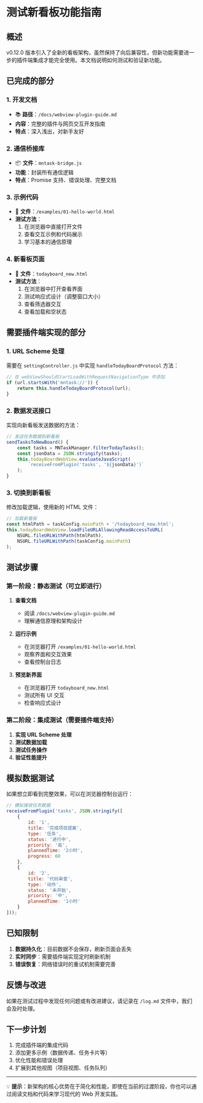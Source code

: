 # 测试新看板功能指南

## 概述

v0.12.0 版本引入了全新的看板架构，虽然保持了向后兼容性，但新功能需要进一步的插件端集成才能完全使用。本文档说明如何测试和验证新功能。

## 已完成的部分

### 1. 开发文档
- 📚 **路径**：`/docs/webview-plugin-guide.md`
- **内容**：完整的插件与网页交互开发指南
- **特点**：深入浅出，对新手友好

### 2. 通信桥接库
- 📦 **文件**：`mntask-bridge.js`
- **功能**：封装所有通信逻辑
- **特点**：Promise 支持、错误处理、完整文档

### 3. 示例代码
- 🎯 **文件**：`/examples/01-hello-world.html`
- **测试方法**：
  1. 在浏览器中直接打开文件
  2. 查看交互示例和代码展示
  3. 学习基本的通信原理

### 4. 新看板页面
- 🎨 **文件**：`todayboard_new.html`
- **测试方法**：
  1. 在浏览器中打开查看界面
  2. 测试响应式设计（调整窗口大小）
  3. 查看筛选器交互
  4. 查看加载和空状态

## 需要插件端实现的部分

### 1. URL Scheme 处理
需要在 `settingController.js` 中实现 `handleTodayBoardProtocol` 方法：

```javascript
// 在 webViewShouldStartLoadWithRequestNavigationType 中添加
if (url.startsWith('mntask://')) {
    return this.handleTodayBoardProtocol(url);
}
```

### 2. 数据发送接口
实现向新看板发送数据的方法：

```javascript
// 发送任务数据到新看板
sendTasksToNewBoard() {
    const tasks = MNTaskManager.filterTodayTasks();
    const jsonData = JSON.stringify(tasks);
    this.todayBoardWebView.evaluateJavaScript(
        `receiveFromPlugin('tasks', '${jsonData}')`
    );
}
```

### 3. 切换到新看板
修改加载逻辑，使用新的 HTML 文件：

```javascript
// 加载新看板
const htmlPath = taskConfig.mainPath + '/todayboard_new.html';
this.todayBoardWebView.loadFileURLAllowingReadAccessToURL(
    NSURL.fileURLWithPath(htmlPath),
    NSURL.fileURLWithPath(taskConfig.mainPath)
);
```

## 测试步骤

### 第一阶段：静态测试（可立即进行）

1. **查看文档**
   - 阅读 `/docs/webview-plugin-guide.md`
   - 理解通信原理和架构设计

2. **运行示例**
   - 在浏览器打开 `/examples/01-hello-world.html`
   - 观察界面和交互效果
   - 查看控制台日志

3. **预览新界面**
   - 在浏览器打开 `todayboard_new.html`
   - 测试所有 UI 交互
   - 检查响应式设计

### 第二阶段：集成测试（需要插件端支持）

1. **实现 URL Scheme 处理**
2. **测试数据加载**
3. **测试任务操作**
4. **验证性能提升**

## 模拟数据测试

如果想立即看到完整效果，可以在浏览器控制台运行：

```javascript
// 模拟接收任务数据
receiveFromPlugin('tasks', JSON.stringify([
    {
        id: '1',
        title: '完成项目提案',
        type: '任务',
        status: '进行中',
        priority: '高',
        plannedTime: '2小时',
        progress: 60
    },
    {
        id: '2',
        title: '代码审查',
        type: '动作',
        status: '未开始',
        priority: '中',
        plannedTime: '1小时'
    }
]));
```

## 已知限制

1. **数据持久化**：目前数据不会保存，刷新页面会丢失
2. **实时同步**：需要插件端实现定时刷新机制
3. **错误恢复**：网络错误时的重试机制需要完善

## 反馈与改进

如果在测试过程中发现任何问题或有改进建议，请记录在 `/log.md` 文件中，我们会及时处理。

## 下一步计划

1. 完成插件端的集成代码
2. 添加更多示例（数据传递、任务卡片等）
3. 优化性能和错误处理
4. 扩展到其他视图（项目视图、任务队列）

---

💡 **提示**：新架构的核心优势在于简化和性能，即使在当前的过渡阶段，你也可以通过阅读文档和代码来学习现代的 Web 开发实践。
